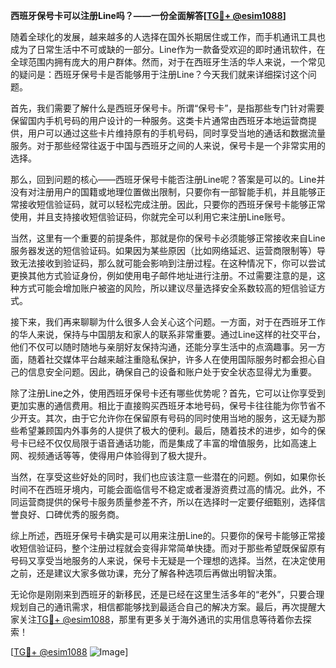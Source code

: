 **西班牙保号卡可以注册Line吗？——一份全面解答[[TG💪+ @esim1088](https://t.me/s/esim1088)]**

随着全球化的发展，越来越多的人选择在国外长期居住或工作，而手机通讯工具也成为了日常生活中不可或缺的一部分。Line作为一款备受欢迎的即时通讯软件，在全球范围内拥有庞大的用户群体。然而，对于在西班牙生活的华人来说，一个常见的疑问是：西班牙保号卡是否能够用于注册Line？今天我们就来详细探讨这个问题。

首先，我们需要了解什么是西班牙保号卡。所谓“保号卡”，是指那些专门针对需要保留国内手机号码的用户设计的一种服务。这类卡片通常由西班牙本地运营商提供，用户可以通过这些卡片维持原有的手机号码，同时享受当地的通话和数据流量服务。对于那些经常往返于中国与西班牙之间的人来说，保号卡是一个非常实用的选择。

那么，回到问题的核心——西班牙保号卡能否注册Line呢？答案是可以的。Line并没有对注册用户的国籍或地理位置做出限制，只要你有一部智能手机，并且能够正常接收短信验证码，就可以轻松完成注册。因此，只要你的西班牙保号卡能够正常使用，并且支持接收短信验证码，你就完全可以利用它来注册Line账号。

当然，这里有一个重要的前提条件，那就是你的保号卡必须能够正常接收来自Line服务器发送的短信验证码。如果因为某些原因（比如网络延迟、运营商限制等）导致无法接收到验证码，那么就可能会影响到注册过程。在这种情况下，你可以尝试更换其他方式验证身份，例如使用电子邮件地址进行注册。不过需要注意的是，这种方式可能会增加账户被盗的风险，所以建议尽量选择安全系数较高的短信验证方式。

接下来，我们再来聊聊为什么很多人会关心这个问题。一方面，对于在西班牙工作的华人来说，保持与中国朋友和家人的联系非常重要。通过Line这样的社交平台，他们不仅可以随时随地与亲朋好友保持沟通，还能分享生活中的点滴趣事。另一方面，随着社交媒体平台越来越注重隐私保护，许多人在使用国际服务时都会担心自己的信息安全问题。因此，确保自己的设备和账户处于安全状态显得尤为重要。

除了注册Line之外，使用西班牙保号卡还有哪些优势呢？首先，它可以让你享受到更加实惠的通信费用。相比于直接购买西班牙本地号码，保号卡往往能为你节省不少开支。其次，由于它允许你在保留原有号码的同时使用当地的服务，这无疑为那些希望兼顾国内外事务的人提供了极大的便利。最后，随着技术的进步，如今的保号卡已经不仅仅局限于语音通话功能，而是集成了丰富的增值服务，比如高速上网、视频通话等等，使得用户体验得到了极大提升。

当然，在享受这些好处的同时，我们也应该注意一些潜在的问题。例如，如果你长时间不在西班牙境内，可能会面临信号不稳定或者漫游资费过高的情况。此外，不同运营商提供的保号卡服务质量参差不齐，所以在选择时一定要仔细甄别，选择信誉良好、口碑优秀的服务商。

综上所述，西班牙保号卡确实是可以用来注册Line的。只要你的保号卡能够正常接收短信验证码，整个注册过程就会变得非常简单快捷。而对于那些希望既保留原有号码又享受当地服务的人来说，保号卡无疑是一个理想的选择。当然，在决定使用之前，还是建议大家多做功课，充分了解各种选项后再做出明智决策。

无论你是刚刚来到西班牙的新移民，还是已经在这里生活多年的“老外”，只要合理规划自己的通讯需求，相信都能够找到最适合自己的解决方案。最后，再次提醒大家关注[TG💪+ @esim1088](https://t.me/s/esim1088)，那里有更多关于海外通讯的实用信息等待着你去探索！

[[TG💪+ @esim1088](https://t.me/s/esim1088) ![Image](https://i.postimg.cc/4NQfJmqS/Snipaste-2025-05-13-00-14-12.png)]